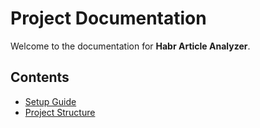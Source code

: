 # Project Documentation

Welcome to the documentation for **Habr Article Analyzer**.

## Contents
- [Setup Guide](setup_guide.md)
- [Project Structure](project_structure.md)

